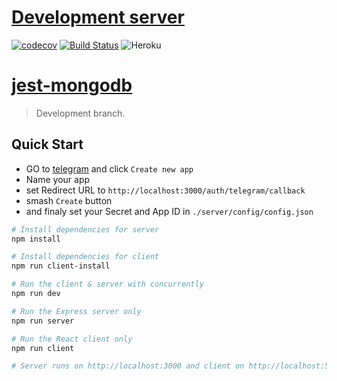 # [Development server](https://forge-development.herokuapp.com/)

[![codecov](https://codecov.io/gh/saniok017/Server/branch/master/graph/badge.svg)](https://codecov.io/gh/saniok017/Server) 
[![Build Status](https://travis-ci.com/saniok017/Server.svg?branch=master)](https://travis-ci.com/saniok017/Server)
![Heroku](http://heroku-badge.herokuapp.com/?app=forge-development&style=flat)

# [jest-mongodb](https://jestjs.io/docs/en/mongodb)

> Development branch.

## Quick Start

- GO to [telegram](https://telepass.me/my_apps) and click `Create new app`
- Name your app
- set Redirect URL to `http://localhost:3000/auth/telegram/callback`
- smash `Create` button
- and finaly set your Secret and App ID in `./server/config/config.json`

```bash
# Install dependencies for server
npm install

# Install dependencies for client
npm run client-install

# Run the client & server with concurrently
npm run dev

# Run the Express server only
npm run server

# Run the React client only
npm run client

# Server runs on http://localhost:3000 and client on http://localhost:5000
```
